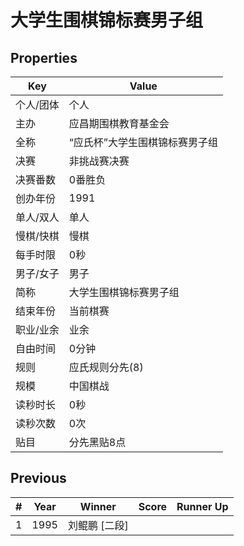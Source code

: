 # 大学生围棋锦标赛男子组

## Properties

| Key | Value |
| --- | ----- |
| 个人/团体 | 个人 |
| 主办 | 应昌期围棋教育基金会 |
| 全称 | “应氏杯”大学生围棋锦标赛男子组 |
| 决赛 | 非挑战赛决赛 |
| 决赛番数 | 0番胜负 |
| 创办年份 | 1991 |
| 单人/双人 | 单人 |
| 慢棋/快棋 | 慢棋 |
| 每手时限 | 0秒 |
| 男子/女子 | 男子 |
| 简称 | 大学生围棋锦标赛男子组 |
| 结束年份 | 当前棋赛 |
| 职业/业余 | 业余 |
| 自由时间 | 0分钟 |
| 规则 | 应氏规则分先(8) |
| 规模 | 中国棋战 |
| 读秒时长 | 0秒 |
| 读秒次数 | 0次 |
| 贴目 | 分先黑贴8点 |

## Previous

| # | Year | Winner | Score | Runner Up |
| --- | --- | --- | --- | --- |
| 1 | 1995 | 刘鲲鹏 [二段] |  |  |


